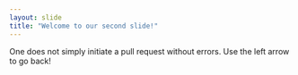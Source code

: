 ```yaml
---
layout: slide
title: "Welcome to our second slide!"
---
```

One does not simply initiate a pull request without errors.
Use the left arrow to go back!
